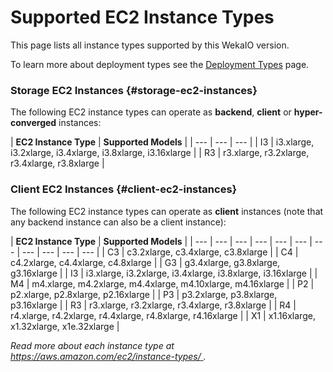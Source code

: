 # Supported EC2 Instance Types

This page lists all instance types supported by this WekaIO version.

To learn more about deployment types see the [Deployment Types](deployment-types.md) page.

### Storage EC2 Instances {#storage-ec2-instances}

The following EC2 instance types can operate as **backend**, **client** or **hyper-converged** instances:

| **EC2 Instance Type** | **Supported Models** |
| --- | --- | --- |
| I3 | i3.xlarge, i3.2xlarge, i3.4xlarge, i3.8xlarge, i3.16xlarge |
| R3 | r3.xlarge, r3.2xlarge, r3.4xlarge, r3.8xlarge |

### Client EC2 Instances {#client-ec2-instances}

The following EC2 instance types can operate as **client** instances \(note that any backend instance can also be a client instance\):

| **EC2 Instance Type** | **Supported Models** |
| --- | --- | --- | --- | --- | --- | --- | --- | --- | --- | --- |
| C3 | c3.2xlarge, c3.4xlarge, c3.8xlarge |
| C4 | c4.2xlarge, c4.4xlarge, c4.8xlarge |
| G3 | g3.4xlarge, g3.8xlarge, g3.16xlarge |
| I3 | i3.xlarge, i3.2xlarge, i3.4xlarge, i3.8xlarge, i3.16xlarge |
| M4 | m4.xlarge, m4.2xlarge, m4.4xlarge, m4.10xlarge, m4.16xlarge |
| P2 | p2.xlarge, p2.8xlarge, p2.16xlarge |
| P3 | p3.2xlarge, p3.8xlarge, p3.16xlarge |
| R3 | r3.xlarge, r3.2xlarge, r3.4xlarge, r3.8xlarge |
| R4 | r4.xlarge, r4.2xlarge, r4.4xlarge, r4.8xlarge, r4.16xlarge |
| X1 | x1.16xlarge, x1.32xlarge, x1e.32xlarge |

_Read more about each instance type at_ [_https://aws.amazon.com/ec2/instance-types/_ ](https://aws.amazon.com/ec2/instance-types/)_._

